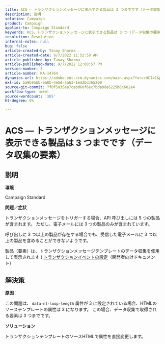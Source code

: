 ```yaml
---
title: ACS — トランザクションメッセージに表示できる製品は 3 つまでです（データ収集の要素）
description: 説明
solution: Campaign
product: Campaign
applies-to: Campaign Standard
keywords: KCS、トランザクションメッセージに表示できる製品は 3 つ（データ収集の要素）までです
resolution: Resolution
internal-notes: null
bug: false
article-created-by: Tanay Sharma .
article-created-date: 9/7/2022 11:52:50 AM
article-published-by: Tanay Sharma .
article-published-date: 9/7/2022 12:00:57 PM
version-number: 3
article-number: KA-14764
dynamics-url: https://adobe-ent.crm.dynamics.com/main.aspx?forceUCI=1&pagetype=entityrecord&etn=knowledgearticle&id=4e678f96-a32e-ed11-9db1-002248086735
exl-id: 5a9b9abb-6a0b-4ebd-aa63-1ed2bd365200
source-git-commit: 7f0f5035ea7cebd60f6ec7bda9de6225b6c602a4
workflow-type: tm+mt
source-wordcount: '165'
ht-degree: 6%

---
```


# ACS — トランザクションメッセージに表示できる製品は 3 つまでです（データ収集の要素）

## 説明


<b>環境</b>

Campaign Standard



<b>問題／症状</b>

トランザクションメッセージをトリガーする場合、API 呼び出しには 5 つの製品が含まれます。 ただし、電子メールには 3 つの製品のみが含まれています。

呼び出しに 3 つ以上の製品が存在する場合でも、受信した電子メールに 3 つ以上の製品を含めることができないようです。

製品（要素）は、トランザクションメッセージテンプレートのデータ収集を使用して表示されます ( [トランザクションイベントの設定](https://experienceleague.adobe.com/docs/campaign-standard/using/communication-channels/transactional-messaging/event-configuration/configuring-transactional-event.html?lang=en)（開発者向けドキュメント）


## 解決策


<b>原因</b>：

この問題は、 `data-nl-loop-length` 属性が 3 に設定されている場合、HTMLのソーステンプレートの属性は 3 になります。 この場合、データ収集で取得される要素は 3 つまでです。



<b>ソリューション</b>

トランザクションテンプレートのソースHTMLで属性を直接変更します。
